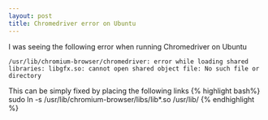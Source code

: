 ```yaml
---
layout: post
title: Chromedriver error on Ubuntu
---
```


I was seeing the following error when running Chromedriver on Ubuntu

```
/usr/lib/chromium-browser/chromedriver: error while loading shared libraries: libgfx.so: cannot open shared object file: No such file or directory
```

This can be simply fixed by placing the following links
{% highlight bash%}
sudo ln -s /usr/lib/chromium-browser/libs/lib*.so /usr/lib/
{% endhighlight %}


